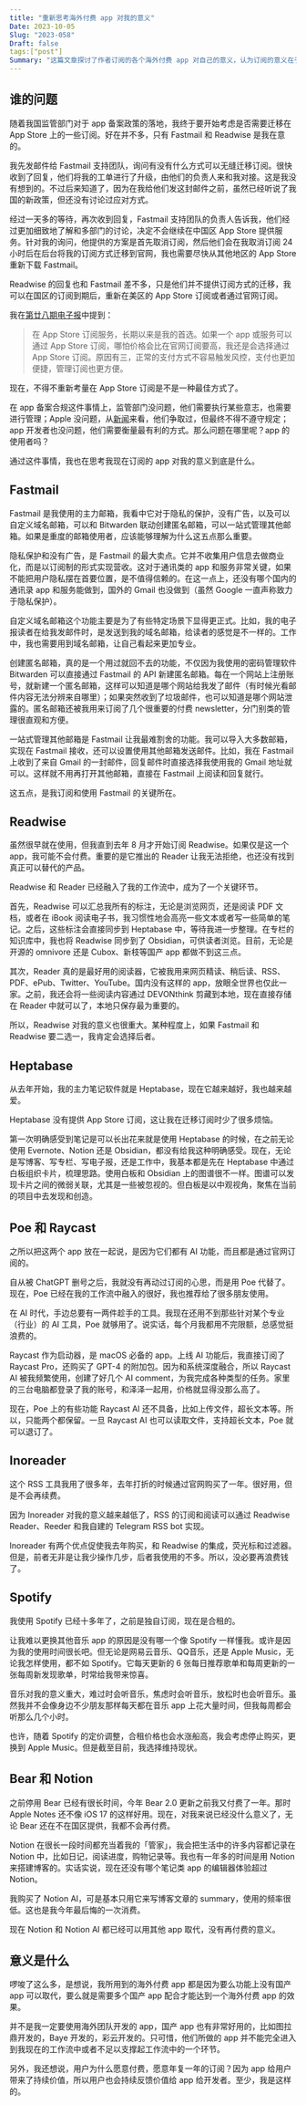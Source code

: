 ```yaml
---
title: "重新思考海外付费 app 对我的意义"
Date: 2023-10-05
Slug: "2023-058"
Draft: false
tags:["post"]
Summary: "这篇文章探讨了作者订阅的各个海外付费 app 对自己的意义，认为订阅的意义在于 app 的独特功能或融入了工作流而无可替代，并在使用过程中收获 app 带给作者的持续价值。"
---
```


## 谁的问题

随着我国监管部门对于 app 备案政策的落地，我终于要开始考虑是否需要迁移在 App Store 上的一些订阅。好在并不多，只有 Fastmail 和 Readwise 是我在意的。

我先发邮件给 Fastmail 支持团队，询问有没有什么方式可以无缝迁移订阅。很快收到了回复，他们将我的工单进行了升级，由他们的负责人来和我对接。这是我没有想到的。不过后来知道了，因为在我给他们发这封邮件之前，虽然已经听说了我国的新政策，但还没有讨论过应对方式。

经过一天多的等待，再次收到回复，Fastmail 支持团队的负责人告诉我，他们经过更加细致地了解和多部门的讨论，决定不会继续在中国区 App Store 提供服务。针对我的询问，他提供的方案是首先取消订阅，然后他们会在我取消订阅 24 小时后在后台将我的订阅方式迁移到官网，我也需要尽快从其他地区的 App Store 重新下载 Fastmail。

Readwise 的回复也和 Fastmail 差不多，只是他们并不提供订阅方式的迁移，我可以在国区的订阅到期后，重新在美区的 App Store 订阅或者通过官网订阅。

我在[第廿八期电子报](https://justgoidea.com/newsletter/202328)中提到：

>在 App Store 订阅服务，长期以来是我的首选。如果一个 app 或服务可以通过 App Store 订阅，哪怕价格会比在官网订阅要高，我还是会选择通过 App Store 订阅。原因有三，正常的支付方式不容易触发风控，支付也更加便捷，管理订阅也更方便。

现在，不得不重新考量在 App Store 订阅是不是一种最佳方式了。

在 app 备案合规这件事情上，监管部门没问题，他们需要执行某些意志，也需要进行管理；Apple 没问题，从[新闻](https://www.wsj.com/tech/apple-china-met-to-discuss-beijings-crackdown-on-western-apps-2219afcb)来看，他们争取过，但最终不得不遵守规定；app 开发者也没问题，他们需要衡量最有利的方式。那么问题在哪里呢？app 的使用者吗？

通过这件事情，我也在思考我现在订阅的 app 对我的意义到底是什么。

## Fastmail

Fastmail 是我使用的主力邮箱，我看中它对于隐私的保护，没有广告，以及可以自定义域名邮箱，可以和 Bitwarden 联动创建匿名邮箱，可以一站式管理其他邮箱。如果是重度的邮箱使用者，应该能够理解为什么这五点那么重要。

隐私保护和没有广告，是 Fastmail 的最大卖点。它并不收集用户信息去做商业化，而是以订阅制的形式实现营收。这对于通讯类的 app 和服务非常关键，如果不能把用户隐私摆在首要位置，是不值得信赖的。在这一点上，还没有哪个国内的通讯录 app 和服务能做到，国外的 Gmail 也没做到（虽然 Google 一直声称致力于隐私保护）。

自定义域名邮箱这个功能主要是为了有些特定场景下显得更正式。比如，我的电子报读者在给我发邮件时，是发送到我的域名邮箱，给读者的感觉是不一样的。工作中，我也需要用到域名邮箱，让自己看起来更加专业。

创建匿名邮箱，真的是一个用过就回不去的功能，不仅因为我使用的密码管理软件 Bitwarden 可以直接通过 Fastmail 的 API 新建匿名邮箱。每在一个网站上注册账号，就新建一个匿名邮箱，这样可以知道是哪个网站给我发了邮件（有时候光看邮件内容无法分辨来自哪里）；如果突然收到了垃圾邮件，也可以知道是哪个网站泄露的。匿名邮箱还被我用来订阅了几个很重要的付费 newsletter，分门别类的管理很直观和方便。

一站式管理其他邮箱是 Fastmail 让我最难割舍的功能。我可以导入大多数邮箱，实现在 Fastmail 接收，还可以设置使用其他邮箱发送邮件。比如，我在 Fastmail 上收到了来自 Gmail 的一封邮件，回复邮件时直接选择我使用我的 Gmail 地址就可以。这样就不用再打开其他邮箱，直接在 Fastmail 上阅读和回复就行。

这五点，是我订阅和使用 Fastmail 的关键所在。

## Readwise

虽然很早就在使用，但我直到去年 8 月才开始订阅 Readwise。如果仅是这一个 app，我可能不会付费。重要的是它推出的 Reader 让我无法拒绝，也还没有找到真正可以替代的产品。

Readwise 和 Reader 已经融入了我的工作流中，成为了一个关键环节。

首先，Readwise 可以汇总我所有的标注，无论是浏览网页，还是阅读 PDF 文档，或者在 iBook 阅读电子书，我习惯性地会高亮一些文本或者写一些简单的笔记。之后，这些标注会直接同步到 Heptabase 中，等待我进一步整理。在专栏的知识库中，我也将 Readwise 同步到了 Obsidian，可供读者浏览。目前，无论是开源的 omnivore 还是 Cubox、新枝等国产 app 都做不到这三点。

其次，Reader 真的是最好用的阅读器，它被我用来网页精读、稍后读、RSS、PDF、ePub、Twitter、YouTube。国内没有这样的 app，放眼全世界也仅此一家。之前，我还会将一些阅读内容通过 DEVONthink 剪藏到本地，现在直接存储在 Reader 中就可以了，本地只保存最为重要的。

所以，Readwise 对我的意义也很重大。某种程度上，如果 Fastmail 和 Readwise 要二选一，我肯定会选择后者。

## Heptabase

从去年开始，我的主力笔记软件就是 Heptabase，现在它越来越好，我也越来越爱。

Heptabase 没有提供 App Store 订阅，这让我在迁移订阅时少了很多烦恼。

第一次明确感受到笔记是可以长出花来就是使用 Heptabase 的时候，在之前无论使用 Evernote、Notion 还是 Obsidian，都没有给我这种明确感受。现在，无论是写博客、写专栏、写电子报，还是工作中，我基本都是先在 Heptabase 中通过白板组织卡片，梳理思路。使用白板和 Obsidian 上的图谱很不一样。图谱可以发现卡片之间的微弱关联，尤其是一些被忽视的。但白板是以中观视角，聚焦在当前的项目中去发现和创造。

## Poe 和 Raycast

之所以把这两个 app 放在一起说，是因为它们都有 AI 功能，而且都是通过官网订阅的。

自从被 ChatGPT 删号之后，我就没有再动过订阅的心思，而是用 Poe 代替了。现在，Poe 已经在我的工作流中融入的很好，我也推荐给了很多朋友使用。

在 AI 时代，手边总要有一两件趁手的工具。我现在还用不到那些针对某个专业（行业）的 AI 工具，Poe 就够用了。说实话，每个月我都用不完限额，总感觉挺浪费的。

Raycast 作为启动器，是 macOS 必备的 app。上线 AI 功能后，我直接订阅了 Raycast Pro，还购买了 GPT-4 的附加包。因为和系统深度融合，所以 Raycast AI 被我频繁使用，创建了好几个 AI comment，为我完成各种类型的任务。家里的三台电脑都登录了我的账号，和泽泽一起用，价格就显得没那么高了。

现在，Poe 上的有些功能 Raycast AI 还不具备，比如上传文件，超长文本等。所以，只能两个都保留。一旦 Raycast AI 也可以读取文件，支持超长文本，Poe 就可以退订了。

## Inoreader

这个 RSS 工具我用了很多年，去年打折的时候通过官网购买了一年。很好用，但是不会再续费。

因为 Inoreader 对我的意义越来越低了，RSS 的订阅和阅读可以通过 Readwise Reader、Reeder 和我自建的 Telegram RSS bot 实现。

Inoreader 有两个优点促使我去年购买，和 Readwise 的集成，荧光标和过滤器。但是，前者无非是让我少操作几步，后者我使用的不多。所以，没必要再浪费钱了。

## Spotify

我使用 Spotify 已经十多年了，之前是独自订阅，现在是合租的。

让我难以更换其他音乐 app 的原因是没有哪一个像 Spotify 一样懂我。或许是因为我的使用时间很长吧。但无论是网易云音乐、QQ音乐，还是 Apple Music，无论我怎样使用，都不如 Spotify。它每天更新的 6 张每日推荐歌单和每周更新的一张每周新发现歌单，时常给我带来惊喜。

音乐对我的意义重大，难过时会听音乐，焦虑时会听音乐，放松时也会听音乐。虽然我并不会像身边不少朋友那样每天都在音乐 app 上花大量时间，但我每周都会听那么几个小时。

也许，随着 Spotify 的定价调整，合租价格也会水涨船高，我会考虑停止购买，更换到 Apple Music。但是截至目前，我选择维持现状。

## Bear 和 Notion

之前停用 Bear 已经有很长时间，今年 Bear 2.0 更新之前我又付费了一年。那时 Apple Notes 还不像 iOS 17 的这样好用。现在，对我来说已经没什么意义了，无论 Bear 还在不在国区提供，我都不会再付费。

Notion 在很长一段时间都充当着我的「管家」，我会把生活中的许多内容都记录在 Notion 中，比如日记，阅读进度，购物记录等。我也有一年多的时间是用 Notion 来搭建博客的。实话实说，现在还没有哪个笔记类 app 的编辑器体验超过 Notion。

我购买了 Notion AI，可是基本只用它来写博客文章的 summary，使用的频率很低。这也是我今年最后悔的一次消费。

现在 Notion 和 Notion AI 都已经可以用其他 app 取代，没有再付费的意义。

## 意义是什么

啰唆了这么多，是想说，我所用到的海外付费 app 都是因为要么功能上没有国产 app 可以取代，要么就是需要多个国产 app 配合才能达到一个海外付费 app 的效果。

并不是我一定要使用海外团队开发的 app，国产 app 也有非常好用的，比如图拉鼎开发的，Baye 开发的，彩云开发的。只可惜，他们所做的 app 并不能完全进入到我现在的工作流中或者不足以支撑起工作流中的一个环节。

另外，我还想说，用户为什么愿意付费，愿意年复一年的订阅？因为 app 给用户带来了持续价值，所以用户也会持续反馈价值给 app 给开发者。至少，我是这样的。
